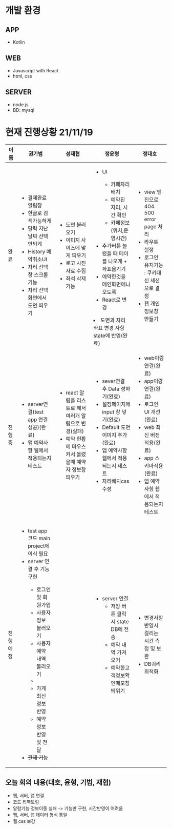 
# 개발 환경
## APP
- Kotlin
## WEB
- Javascript with React
- html, css
## SERVER
- node.js
- BD: mysql

# 현재 진행상황 21/11/19
|이름|권기범|성재협|정윤형|정대호|
|------|---|---|---|---|
|완료|<ul><li>결제완료 알림창</li><li>한글로 검색가능하게</li><li>달력 지난 날짜 선택 안되게</li><li>History 예약취소UI</li><li>자리 선택 창 스크롤 기능</li><li>자리 선택화면에서 도면 띄우기</li></ul>|<ul><li>도면 불러오기</li><li>이미지 사이즈에 맞게 띄우기</li><li>로고 사진 자료 수집</li><li>좌석 삭제기능</li></ul>|<ul><li>UI</li><ul><li>카페자리배치</li><li>예약된 자리, 시간 확인</li><li>카페정보(위치,운영시간)</li></ul><li>추가버튼 눌렀을 때 테이블 나오게 + 좌표옮기기</li><li>예약한것을 메인화면에나오도록</li><li>React로 변경</li></ul><li>도면과 자리 좌표 변경 사항 state에 반영(완료)</li>|<ul><li>view 엔진으로 404 500 error page 처리</li><li>라우트 설정</li><li>로그인 유지기능 : 쿠키대신 세션으로 결정</li><li>웹 개인정보창 만들기</li></ul>|
|진행중|<ul><li>server연결(test app 연결 성공)(완료)</li><li>앱 예약사항 웹에서 적용되는지 테스트</li></ul>|<ul><li>react 알림을 리스트로 해서 여러개 알림으로 변경(실패)</li><li>예약 현황에 마우스 커서 올렸을때 예약자 정보창 띄우기</li></ul>|<ul><li>sever연결 후 Data 정하기(완료)</li><li>설정페이지에 input 창 넣기(완료)</li><li>Default 도면 이미지 추가(완료)</li><li>앱 예약사항 웹에서 적용되는지 테스트</li><li>자리배치css 수정</li></ul>|<ul><li>web이랑 연결(완료)</li><li>app이랑 연결(완료)</li><li>로그인 UI 개선(완료)</li><li>web 최신 버전 적용(완료)</li><li>app 스키마적용(완료)</li><li>앱 예약사항 웹에서 적용되는지 테스트</li></ul>|
|진행예정|<ul><li>test app 코드 main project에 이식 필요</li><li>server 연결 후 기능 구현</li><ul><li>로그인 및 회원가입</li><li>사용자 정보 불러오기</li><li>사용자 예약 내역 불러오기<li/><li>가게 최신 정보 반영</li><li>예약 정보 반영 및 전달</li></ul><li><del>결제 기능</del></li></ul>|<ul></ul>|<ul><li>server 연결<ul><li>저장 버튼 클릭 시 state DB에 전송</li><li>예약 내역 가져오기</li><li>예약한고객정보확인메모창 띄위기</li></ul>|<ul><li>변경사항 반영시 걸리는 시간  측정 및 보완</li><li>DB쿼리최적화</li></ul>|

## 오늘 회의 내용(대호, 윤형, 기범, 재협)
- 웹, 서버, 앱 연결
- 코드 리펙토링
- 알람기능 정보이동 실패 -> 기능만 구현, 시간반영이 어려움
- 웹, 서버, 앱 데이터 형식 통일
- 웹 css 보강
